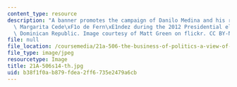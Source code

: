 ```yaml
---
content_type: resource
description: "A banner promotes the campaign of Danilo Medina and his running mate\
  \ Margarita Cede\xF1o de Fern\xE1ndez during the 2012 Presidential election in the\
  \ Dominican Republic. Image courtesy of Matt Green on flickr. CC BY-NC-SA."
file: null
file_location: /coursemedia/21a-506-the-business-of-politics-a-view-of-latin-america-spring-2014/b38f1f0ab879fdea2ff6735e2479a6cb_21A-506s14-th.jpg
file_type: image/jpeg
resourcetype: Image
title: 21A-506s14-th.jpg
uid: b38f1f0a-b879-fdea-2ff6-735e2479a6cb
---
```

